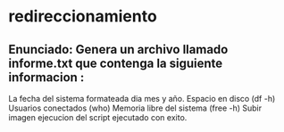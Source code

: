# redireccionamiento

## Enunciado: Genera un archivo llamado informe.txt que contenga la siguiente informacion : 
La fecha del sistema formateada dia mes y año.
Espacio en disco (df -h)
Usuarios conectados (who)
Memoria libre del sistema (free -h)
Subir imagen ejecucion del script ejecutado con exito.

```
```
